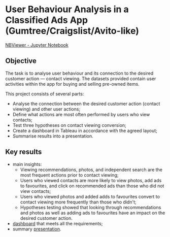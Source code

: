 # User Behaviour Analysis in a Classified Ads App (Gumtree/Craigslist/Avito-like)

[NBViewer - Jupyter Notebook](https://nbviewer.org/github/plgesha/data-analyst-professional-training-course-projects/blob/master/User%20Behaviour%20Analysis%20in%20a%20Classified%20Ads%20App%20%28Gumtree-Craigslist-Avito-like%29/User%20Behaviour%20Analysis%20in%20a%20Classified%20Advertisements%20App.ipynb)

## Objective
The task is to analyse user behaviour and its connection to the desired customer action — contact viewing. The datasets provided contain user activities within the app for buying and selling pre-owned items. 

This project consists of several parts:
- Analyse the connection between the desired customer action (contact viewing) and other user actions;
- Define what actions are most often performed by users who view contacts;
- Test three hypotheses on contact viewing conversion;
- Create a dashboard in Tableau in accordance with the agreed layout;
- Summarise results into a presentation.

## Key results
- main insights:
    - Viewing recommendations, photos, and independent search are the most frequent actions prior to contact viewing;
    - Users who viewed contacts are more likely to view photos, add ads to favourites, and click on recommended ads than those who did not view contacts;
    - Users who viewed photos and added adds to favourites convert to contact viewing more frequently than those who didn't;
    - Hypotheses testing showed that looking through recommendations and photos as well as adding ads to favourites have an impact on the desired customer action.
- [dashboard](https://public.tableau.com/app/profile/pauline7604/viz/12_16343236213560/2?publish=yes) that meets all the requirements;
- summary [presentation](https://github.com/plgesha/data-analyst-professional-training-course-projects/blob/master/User%20Behaviour%20Analysis%20in%20a%20Classified%20Ads%20App%20(Gumtree-Craigslist-Avito-like)/Presentation.pdf).
